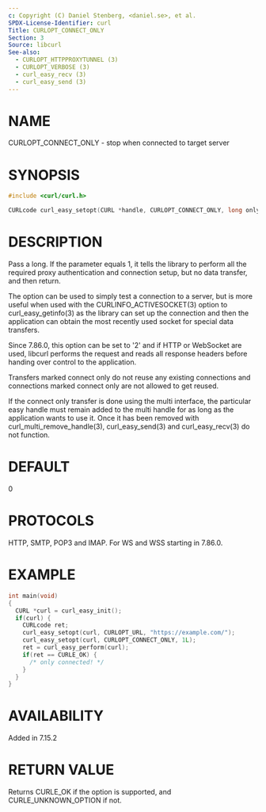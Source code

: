 ```yaml
---
c: Copyright (C) Daniel Stenberg, <daniel.se>, et al.
SPDX-License-Identifier: curl
Title: CURLOPT_CONNECT_ONLY
Section: 3
Source: libcurl
See-also:
  - CURLOPT_HTTPPROXYTUNNEL (3)
  - CURLOPT_VERBOSE (3)
  - curl_easy_recv (3)
  - curl_easy_send (3)
---
```


# NAME

CURLOPT_CONNECT_ONLY - stop when connected to target server

# SYNOPSIS

~~~c
#include <curl/curl.h>

CURLcode curl_easy_setopt(CURL *handle, CURLOPT_CONNECT_ONLY, long only);
~~~

# DESCRIPTION

Pass a long. If the parameter equals 1, it tells the library to perform all
the required proxy authentication and connection setup, but no data transfer,
and then return.

The option can be used to simply test a connection to a server, but is more
useful when used with the CURLINFO_ACTIVESOCKET(3) option to
curl_easy_getinfo(3) as the library can set up the connection and then
the application can obtain the most recently used socket for special data
transfers.

Since 7.86.0, this option can be set to '2' and if HTTP or WebSocket are used,
libcurl performs the request and reads all response headers before handing
over control to the application.

Transfers marked connect only do not reuse any existing connections and
connections marked connect only are not allowed to get reused.

If the connect only transfer is done using the multi interface, the particular
easy handle must remain added to the multi handle for as long as the
application wants to use it. Once it has been removed with
curl_multi_remove_handle(3), curl_easy_send(3) and
curl_easy_recv(3) do not function.

# DEFAULT

0

# PROTOCOLS

HTTP, SMTP, POP3 and IMAP. For WS and WSS starting in 7.86.0.

# EXAMPLE

~~~c
int main(void)
{
  CURL *curl = curl_easy_init();
  if(curl) {
    CURLcode ret;
    curl_easy_setopt(curl, CURLOPT_URL, "https://example.com/");
    curl_easy_setopt(curl, CURLOPT_CONNECT_ONLY, 1L);
    ret = curl_easy_perform(curl);
    if(ret == CURLE_OK) {
      /* only connected! */
    }
  }
}
~~~

# AVAILABILITY

Added in 7.15.2

# RETURN VALUE

Returns CURLE_OK if the option is supported, and CURLE_UNKNOWN_OPTION if not.
